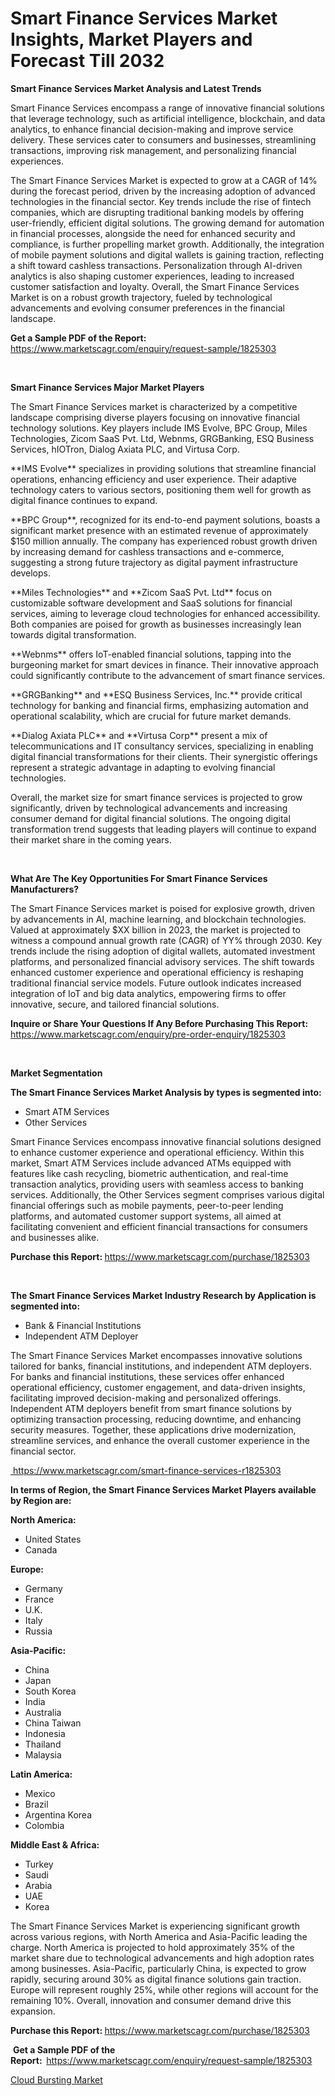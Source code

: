<p><h1>Smart Finance Services Market Insights, Market Players and Forecast Till 2032</h1></p><p><strong>Smart Finance Services Market Analysis and Latest Trends</strong></p>
<p><p>Smart Finance Services encompass a range of innovative financial solutions that leverage technology, such as artificial intelligence, blockchain, and data analytics, to enhance financial decision-making and improve service delivery. These services cater to consumers and businesses, streamlining transactions, improving risk management, and personalizing financial experiences.</p><p>The Smart Finance Services Market is expected to grow at a CAGR of 14% during the forecast period, driven by the increasing adoption of advanced technologies in the financial sector. Key trends include the rise of fintech companies, which are disrupting traditional banking models by offering user-friendly, efficient digital solutions. The growing demand for automation in financial processes, alongside the need for enhanced security and compliance, is further propelling market growth. Additionally, the integration of mobile payment solutions and digital wallets is gaining traction, reflecting a shift toward cashless transactions. Personalization through AI-driven analytics is also shaping customer experiences, leading to increased customer satisfaction and loyalty. Overall, the Smart Finance Services Market is on a robust growth trajectory, fueled by technological advancements and evolving consumer preferences in the financial landscape.</p></p>
<p><strong>Get a Sample PDF of the Report:&nbsp;</strong> <a href="https://www.marketscagr.com/enquiry/request-sample/1825303?utm_campaign=2782&utm_medium=2&utm_source=Github&utm_content=ia&utm_term=09032025&utm_id=smart-finance-services">https://www.marketscagr.com/enquiry/request-sample/1825303</a></p>
<p>&nbsp;</p>
<p><strong>Smart Finance Services Major Market Players</strong></p>
<p><p>The Smart Finance Services market is characterized by a competitive landscape comprising diverse players focusing on innovative financial technology solutions. Key players include IMS Evolve, BPC Group, Miles Technologies, Zicom SaaS Pvt. Ltd, Webnms, GRGBanking, ESQ Business Services, hIOTron, Dialog Axiata PLC, and Virtusa Corp.</p><p>**IMS Evolve** specializes in providing solutions that streamline financial operations, enhancing efficiency and user experience. Their adaptive technology caters to various sectors, positioning them well for growth as digital finance continues to expand.</p><p>**BPC Group**, recognized for its end-to-end payment solutions, boasts a significant market presence with an estimated revenue of approximately $150 million annually. The company has experienced robust growth driven by increasing demand for cashless transactions and e-commerce, suggesting a strong future trajectory as digital payment infrastructure develops.</p><p>**Miles Technologies** and **Zicom SaaS Pvt. Ltd** focus on customizable software development and SaaS solutions for financial services, aiming to leverage cloud technologies for enhanced accessibility. Both companies are poised for growth as businesses increasingly lean towards digital transformation.</p><p>**Webnms** offers IoT-enabled financial solutions, tapping into the burgeoning market for smart devices in finance. Their innovative approach could significantly contribute to the advancement of smart finance services.</p><p>**GRGBanking** and **ESQ Business Services, Inc.** provide critical technology for banking and financial firms, emphasizing automation and operational scalability, which are crucial for future market demands.</p><p>**Dialog Axiata PLC** and **Virtusa Corp** present a mix of telecommunications and IT consultancy services, specializing in enabling digital financial transformations for their clients. Their synergistic offerings represent a strategic advantage in adapting to evolving financial technologies.</p><p>Overall, the market size for smart finance services is projected to grow significantly, driven by technological advancements and increasing consumer demand for digital financial solutions. The ongoing digital transformation trend suggests that leading players will continue to expand their market share in the coming years.</p></p>
<p>&nbsp;</p>
<p><strong>What Are The Key Opportunities For Smart Finance Services Manufacturers?</strong></p>
<p><p>The Smart Finance Services market is poised for explosive growth, driven by advancements in AI, machine learning, and blockchain technologies. Valued at approximately $XX billion in 2023, the market is projected to witness a compound annual growth rate (CAGR) of YY% through 2030. Key trends include the rising adoption of digital wallets, automated investment platforms, and personalized financial advisory services. The shift towards enhanced customer experience and operational efficiency is reshaping traditional financial service models. Future outlook indicates increased integration of IoT and big data analytics, empowering firms to offer innovative, secure, and tailored financial solutions.</p></p>
<p><strong>Inquire or Share Your Questions If Any Before Purchasing This Report:</strong> <a href="https://www.marketscagr.com/enquiry/pre-order-enquiry/1825303?utm_campaign=2782&utm_medium=2&utm_source=Github&utm_content=ia&utm_term=09032025&utm_id=smart-finance-services">https://www.marketscagr.com/enquiry/pre-order-enquiry/1825303</a></p>
<p>&nbsp;</p>
<p><strong>Market Segmentation</strong></p>
<p><strong>The Smart Finance Services Market Analysis by types is segmented into:</strong></p>
<p><ul><li>Smart ATM Services</li><li>Other Services</li></ul></p>
<p><p>Smart Finance Services encompass innovative financial solutions designed to enhance customer experience and operational efficiency. Within this market, Smart ATM Services include advanced ATMs equipped with features like cash recycling, biometric authentication, and real-time transaction analytics, providing users with seamless access to banking services. Additionally, the Other Services segment comprises various digital financial offerings such as mobile payments, peer-to-peer lending platforms, and automated customer support systems, all aimed at facilitating convenient and efficient financial transactions for consumers and businesses alike.</p></p>
<p><strong>Purchase this Report:&nbsp;</strong><a href="https://www.marketscagr.com/purchase/1825303?utm_campaign=2782&utm_medium=2&utm_source=Github&utm_content=ia&utm_term=09032025&utm_id=smart-finance-services">https://www.marketscagr.com/purchase/1825303</a></p>
<p>&nbsp;</p>
<p><strong>The Smart Finance Services Market Industry Research by Application is segmented into:</strong></p>
<p><ul><li>Bank & Financial Institutions</li><li>Independent ATM Deployer</li></ul></p>
<p><p>The Smart Finance Services Market encompasses innovative solutions tailored for banks, financial institutions, and independent ATM deployers. For banks and financial institutions, these services offer enhanced operational efficiency, customer engagement, and data-driven insights, facilitating improved decision-making and personalized offerings. Independent ATM deployers benefit from smart finance solutions by optimizing transaction processing, reducing downtime, and enhancing security measures. Together, these applications drive modernization, streamline services, and enhance the overall customer experience in the financial sector.</p></p>
<p><a href="https://www.marketscagr.com/smart-finance-services-r1825303?utm_campaign=2782&utm_medium=2&utm_source=Github&utm_content=ia&utm_term=09032025&utm_id=smart-finance-services">&nbsp;https://www.marketscagr.com/smart-finance-services-r1825303</a></p>
<p><strong>In terms of Region, the Smart Finance Services Market Players available by Region are:</strong></p>
<p>
    <p> <strong> North America: </strong>
        <ul>
            <li>United States</li>
            <li>Canada</li>
        </ul>
        </p> 
    <p> <strong> Europe: </strong>
        <ul>
            <li>Germany</li>
            <li>France</li>
            <li>U.K.</li>
            <li>Italy</li>
            <li>Russia</li>
        </ul>
        </p> 
    <p> <strong> Asia-Pacific: </strong>
        <ul>
            <li>China</li>
            <li>Japan</li>
            <li>South Korea</li>
            <li>India</li>
            <li>Australia</li>
            <li>China Taiwan</li>
            <li>Indonesia</li>
            <li>Thailand</li>
            <li>Malaysia</li>
        </ul>
        </p> 
    <p> <strong> Latin America: </strong>
        <ul>
            <li>Mexico</li>
            <li>Brazil</li>
            <li>Argentina Korea</li>
            <li>Colombia</li>
        </ul>
        </p> 
    <p> <strong> Middle East & Africa: </strong>
        <ul>
            <li>Turkey</li>
            <li>Saudi</li>
            <li>Arabia</li>
            <li>UAE</li>
            <li>Korea</li>
        </ul>
    </p>
    </p>
<p><p>The Smart Finance Services Market is experiencing significant growth across various regions, with North America and Asia-Pacific leading the charge. North America is projected to hold approximately 35% of the market share due to technological advancements and high adoption rates among businesses. Asia-Pacific, particularly China, is expected to grow rapidly, securing around 30% as digital finance solutions gain traction. Europe will represent roughly 25%, while other regions will account for the remaining 10%. Overall, innovation and consumer demand drive this expansion.</p></p>
<p><strong>Purchase this Report: </strong><a href="https://www.marketscagr.com/purchase/1825303?utm_campaign=2782&utm_medium=2&utm_source=Github&utm_content=ia&utm_term=09032025&utm_id=smart-finance-services">https://www.marketscagr.com/purchase/1825303</a></p>
<p>&nbsp;<strong>Get a Sample PDF of the Report:&nbsp;&nbsp;</strong><a href="https://www.marketscagr.com/enquiry/request-sample/1825303?utm_campaign=2782&utm_medium=2&utm_source=Github&utm_content=ia&utm_term=09032025&utm_id=smart-finance-services">https://www.marketscagr.com/enquiry/request-sample/1825303</a></p>
<p><strong></strong></p>
<p><p><a href="https://github.com/meuskocov/Market-Research-Report-List-1/blob/main/cloud-bursting-market.md?utm_campaign=2782&utm_medium=2&utm_source=Github&utm_content=ia&utm_term=09032025&utm_id=smart-finance-services">Cloud Bursting Market</a></p></p>